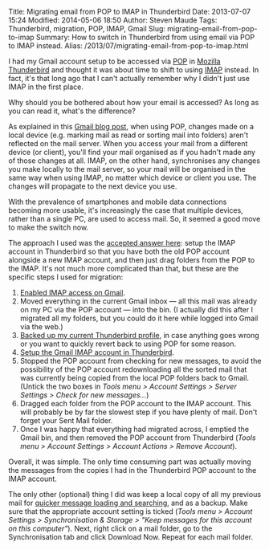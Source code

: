 Title: Migrating email from POP to IMAP in Thunderbird
Date: 2013-07-07 15:24
Modified: 2014-05-06 18:50
Author: Steven Maude
Tags: Thunderbird, migration, POP, IMAP, Gmail
Slug: migrating-email-from-pop-to-imap
Summary: How to switch in Thunderbird from using email via POP to IMAP instead.
Alias: /2013/07/migrating-email-from-pop-to-imap.html

I had my Gmail account setup to be accessed via
[POP](https://en.wikipedia.org/wiki/Post_Office_Protocol) in [Mozilla
Thunderbird](http://www.mozilla.org/en-GB/thunderbird/) and thought it
was about time to shift to using
[IMAP](https://en.wikipedia.org/wiki/Internet_Message_Access_Protocol)
instead. In fact, it's that long ago that I can't actually remember why
I didn't just use IMAP in the first place.

Why should you be bothered about how your email is accessed? As long as
you can read it, what's the difference?

As explained in this [Gmail blog
post](http://gmailblog.blogspot.com/2008/05/getting-gmail-anywhere-imap-versus-pop.html),
when using POP, changes made on a local device (e.g. marking mail as
read or sorting mail into folders) aren't reflected on the mail server.
When you access your mail from a different device (or client), you'll
find your mail organised as if you hadn't made any of those changes at
all. IMAP, on the other hand, synchronises any changes you make locally
to the mail server, so your mail will be organised in the same way when
using IMAP, no matter which device or client you use. The changes will
propagate to the next device you use.

With the prevalence of smartphones and mobile data connections becoming
more usable, it's increasingly the case that multiple devices, rather
than a single PC, are used to access mail. So, it seemed a good move to
make the switch now.

The approach I used was the [accepted answer
here](http://superuser.com/questions/317274/convert-a-gmail-account-from-pop-to-imap-and-keep-folder-structure):
setup the IMAP account in Thunderbird so that you have both the old POP
account alongside a new IMAP account, and then just drag folders from
the POP to the IMAP. It's not much more complicated than that, but these
are the specific steps I used for migration:

1. [Enabled IMAP access on
Gmail](https://support.google.com/mail/answer/77695).
2. Moved everything in the current Gmail inbox — all this mail was
already on my PC via the POP account — into the bin. (I actually did
this after I migrated all my folders, but you could do it here while
logged into Gmail via the web.)
3. [Backed up my current Thunderbird
profile](http://kb.mozillazine.org/Profile_backup), in case anything
goes wrong or you want to quickly revert back to using POP for some
reason.
4. [Setup the Gmail IMAP account in
Thunderbird](https://support.mozillamessaging.com/en-US/kb/thunderbird-and-gmail).
5. Stopped the POP account from checking for new messages, to avoid the
possibility of the POP account redownloading all the sorted mail that
was currently being copied from the local POP folders back to Gmail.
(Untick the two boxes in *Tools menu \> Account Settings \> Server
Settings \> Check for new messages…*)
6. Dragged each folder from the POP account to the IMAP account. This
will probably be by far the slowest step if you have plenty of mail.
Don't forget your Sent Mail folder.
7. Once I was happy that everything had migrated across, I emptied the
Gmail bin, and then removed the POP account from Thunderbird (*Tools
menu \> Account Settings \> Account Actions \> Remove Account*).

Overall, it was simple. The only time consuming part was actually moving
the messages from the copies I had in the Thunderbird POP account to the
IMAP account.

The only other (optional) thing I did was keep a local copy of all my
previous mail for [quicker message loading and
searching](https://support.mozillamessaging.com/en-US/kb/imap-synchronization#w_benefits-of-imap),
and as a backup. Make sure that the appropriate account setting is
ticked (*Tools menu \> Account Settings \> Synchronisation & Storage \>
"Keep messages for this account on this computer"*). Next, right click
on a mail folder, go to the Synchronisation tab and click Download Now.
Repeat for each mail folder.
